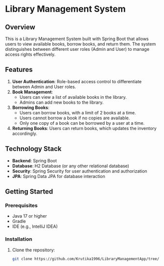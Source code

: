 
# Library Management System

## Overview

This is a Library Management System built with Spring Boot that allows users to view available books, borrow books, and return them. The system distinguishes between different user roles (Admin and User) to manage access rights effectively.

## Features

1. **User Authentication**: Role-based access control to differentiate between Admin and User roles.
2. **Book Management**:
   - Users can view a list of available books in the library.
   - Admins can add new books to the library.
3. **Borrowing Books**:
   - Users can borrow books, with a limit of 2 books at a time.
   - Users cannot borrow a book if no copies are available.
   - Only one copy of a book can be borrowed by a user at a time.
4. **Returning Books**: Users can return books, which updates the inventory accordingly.

## Technology Stack

- **Backend**: Spring Boot
- **Database**: H2 Database (or any other relational database)
- **Security**: Spring Security for user authentication and authorization
- **JPA**: Spring Data JPA for database interaction

## Getting Started

### Prerequisites

- Java 17 or higher
- Gradle
- IDE (e.g., IntelliJ IDEA)

### Installation

1. Clone the repository:

   ```bash
   git clone https://github.com/Krutika1996/LibraryManagementApp/tree/master
